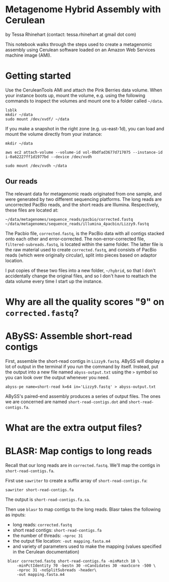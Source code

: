 # Metagenome Hybrid Assembly with Cerulean
by Tessa Rhinehart (contact: tessa.rhinehart at gmail dot com)

This notebook walks through the steps used to create a metagenomic assembly using Cerulean software loaded on an 
Amazon Web Services machine image (AMI).


# Getting started
Use the CeruleanTools AMI and attach the Pink Berries data volume. When your instance boots up, mount the volume, e.g. using the following commands to inspect the volumes and mount one to a folder called `~/data`.
```
lsblk
mkdir ~/data
sudo mount /dev/xvdf/ ~/data
```

If you make a snapshot in the right zone (e.g. us-east-1d), you can load and mount the volume directly from your instance:

```
mkdir ~/data

aws ec2 attach-volume --volume-id vol-0bdfad3677d717075 --instance-id i-0a62227ff1d1977bd --device /dev/xvdh

sudo mount /dev/xvdh ~/data
```


## Our reads

The relevant data for metagenomic reads originated from one sample, and were generated by two different sequencing platforms. The long reads are uncorrected PacBio reads, and the short reads are Illumina. Respectively, these files are located at:

```
~/data/metagenomes/sequence_reads/pacbio/corrected.fastq
~/data/metagenomes/sequence_reads/illumina_4pacbio/Lizzy9.fastq
```

The Pacbio file, `corrected.fastq`, is the PacBio data with all contigs stacked onto each other and error-corrected. The non-error-corrected file, `filtered-subreads.fastq`, is located within the same folder. The latter file is the raw material used to create `corrected.fastq`, and consists of PacBio reads (which were originally circular), split into pieces based on adaptor location.

I put copies of these two files into a new folder, `~/hybrid`, so that I don't accidentally change the original files, and so I don't have to reattach the data volume every time I start up the instance.

# Why are all the quality scores "9" on `corrected.fastq`? 

# ABySS: Assemble short-read contigs

First, assemble the short-read contigs in `Lizzy9.fastq`. ABySS will display a lot of output in the terminal if you run the command by itself. Instead, put the output into a new file named `abyss-output.txt` using the `>` symbol so you can look over the output whenever you need.

```
abyss-pe name=short-read k=64 in='Lizzy9.fastq' > abyss-output.txt
```

ABySS's paired-end assembly produces a series of output files. The ones we are concerned are named `short-read-contigs.dot` and `short-read-contigs.fa`.

# What are the extra output files?

# BLASR: Map contigs to long reads

Recall that our long reads are in `corrected.fastq`. We'll map the contigs in `short-read-contigs.fa`.

First use `sawriter` to create a suffix array of `short-read-contigs.fa`: 

```
sawriter short-read-contigs.fa
```

The output is `short-read-contigs.fa.sa`. 

Then use `blasr` to map contigs to the long reads. Blasr takes the following as inputs:

* long reads: `corrected.fastq`
* short read contigs: `short-read-contigs.fa`
* the number of threads: `-nproc 31`
* the output file location: `-out mapping.fasta.m4`
* and variety of parameters used to make the mapping (values specified in the Cerulean documentation)
```
 blasr corrected.fastq short-read-contigs.fa -minMatch 10 \
     -minPctIdentity 70 -bestn 30 -nCandidates 30 -maxScore -500 \
     -nproc 31 -noSplitSubreads -header\
     -out mapping.fasta.m4
```
